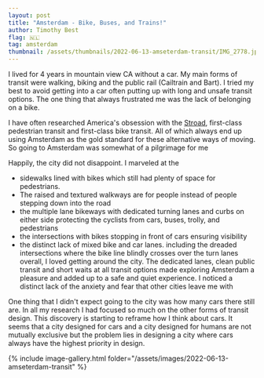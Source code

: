 ```yaml
---
layout: post
title: "Amsterdam - Bike, Buses, and Trains!"
author: Timothy Best
flag: 🇳🇱
tag: amsterdam
thumbnail: /assets/thumbnails/2022-06-13-amseterdam-transit/IMG_2778.jpg
---
```


I lived for 4 years in mountain view CA without a car. My main forms of transit were walking, biking and the public rail (Cailtrain and Bart). I tried my best to avoid getting into a car often putting up with long and unsafe transit options. The one thing that always frustrated me was the lack of belonging on a bike. 

I have often researched America's obsession with the [Stroad](https://www.strongtowns.org/journal/2021/4/26/not-just-bikes-the-stroads-to-hell-are-paved-with-good-intentions), first-class pedestrian transit and first-class bike transit. All of which always end up using Amsterdam as the gold standard for these alternative ways of moving. So going to Amsterdam was somewhat of a pilgrimage for me

Happily, the city did not disappoint. I marveled at the 
- sidewalks lined with bikes which still had plenty of space for pedestrians.
- The raised and textured walkways are for people instead of people stepping down into the road
- the multiple lane bikeways with dedicated turning lanes and curbs on either side protecting the cyclists from cars, buses, trolly, and pedestrians
- the intersections with bikes stopping in front of cars ensuring visibility
- the distinct lack of mixed bike and car lanes. including the dreaded intersections where the bike line blindly crosses over the turn lanes
overall, I loved getting around the city. The dedicated lanes, clean public transit and short waits at all transit options made exploring Amsterdam a pleasure and added up to a safe and quiet experience. I noticed a distinct lack of the anxiety and fear that other cities leave me with

One thing that I didn't expect going to the city was how many cars there still are. In all my research I had focused so much on the other forms of transit design. This discovery is starting to reframe how I think about cars. It seems that a city designed for cars and a city designed for humans are not mutually exclusive but the problem lies in designing a city where cars always have the highest priority in design. 

{% include image-gallery.html folder="/assets/images/2022-06-13-amseterdam-transit" %}
